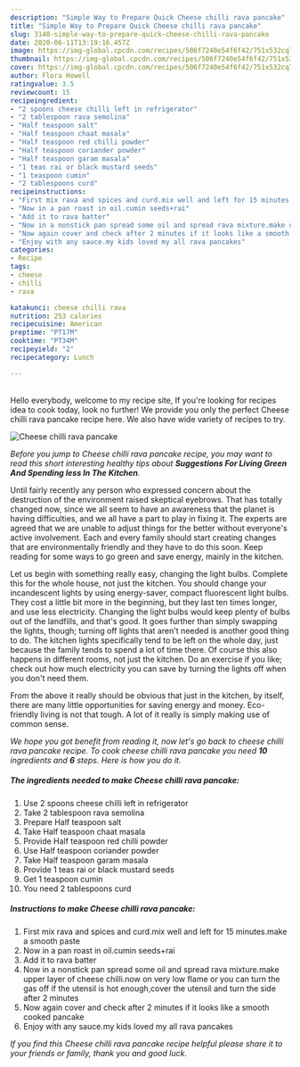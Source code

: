 ```yaml
---
description: "Simple Way to Prepare Quick Cheese chilli rava pancake"
title: "Simple Way to Prepare Quick Cheese chilli rava pancake"
slug: 3140-simple-way-to-prepare-quick-cheese-chilli-rava-pancake
date: 2020-06-11T13:19:16.457Z
image: https://img-global.cpcdn.com/recipes/506f7240e54f6f42/751x532cq70/cheese-chilli-rava-pancake-recipe-main-photo.jpg
thumbnail: https://img-global.cpcdn.com/recipes/506f7240e54f6f42/751x532cq70/cheese-chilli-rava-pancake-recipe-main-photo.jpg
cover: https://img-global.cpcdn.com/recipes/506f7240e54f6f42/751x532cq70/cheese-chilli-rava-pancake-recipe-main-photo.jpg
author: Flora Howell
ratingvalue: 3.5
reviewcount: 15
recipeingredient:
- "2 spoons cheese chilli left in refrigerator"
- "2 tablespoon rava semolina"
- "Half teaspoon salt"
- "Half teaspoon chaat masala"
- "Half teaspoon red chilli powder"
- "Half teaspoon coriander powder"
- "Half teaspoon garam masala"
- "1 teas rai or black mustard seeds"
- "1 teaspoon cumin"
- "2 tablespoons curd"
recipeinstructions:
- "First mix rava and spices and curd.mix well and left for 15 minutes.make a smooth paste"
- "Now in a pan roast in oil.cumin seeds+rai"
- "Add it to rava batter"
- "Now in a nonstick pan spread some oil and spread rava mixture.make upper layer of cheese chilli.now on very low flame or you can turn the gas off if the utensil is hot enough,cover the utensil and turn the side after 2 minutes"
- "Now again cover and check after 2 minutes if it looks like a smooth cooked pancake"
- "Enjoy with any sauce.my kids loved my all rava pancakes"
categories:
- Recipe
tags:
- cheese
- chilli
- rava

katakunci: cheese chilli rava 
nutrition: 253 calories
recipecuisine: American
preptime: "PT17M"
cooktime: "PT34M"
recipeyield: "2"
recipecategory: Lunch

---
```

<br>
Hello everybody, welcome to my recipe site, If you're looking for recipes idea to cook today, look no further! We provide you only the perfect Cheese chilli rava pancake recipe here. We also have wide variety of recipes to try.
<br>


![Cheese chilli rava pancake](https://img-global.cpcdn.com/recipes/506f7240e54f6f42/751x532cq70/cheese-chilli-rava-pancake-recipe-main-photo.jpg)

<i>Before you jump to Cheese chilli rava pancake recipe, you may want to read this short interesting healthy tips about 
<strong>Suggestions For Living Green And Spending less In The Kitchen</strong>.</i>
</br>

Until fairly recently any person who expressed concern about the destruction of the environment raised skeptical eyebrows. That has totally changed now, since we all seem to have an awareness that the planet is having difficulties, and we all have a part to play in fixing it. The experts are agreed that we are unable to adjust things for the better without everyone's active involvement. Each and every family should start creating changes that are environmentally friendly and they have to do this soon. Keep reading for some ways to go green and save energy, mainly in the kitchen.

Let us begin with something really easy, changing the light bulbs. Complete this for the whole house, not just the kitchen. You should change your incandescent lights by using energy-saver, compact fluorescent light bulbs. They cost a little bit more in the beginning, but they last ten times longer, and use less electricity. Changing the light bulbs would keep plenty of bulbs out of the landfills, and that's good. It goes further than simply swapping the lights, though; turning off lights that aren't needed is another good thing to do. The kitchen lights specifically tend to be left on the whole day, just because the family tends to spend a lot of time there. Of course this also happens in different rooms, not just the kitchen. Do an exercise if you like; check out how much electricity you can save by turning the lights off when you don't need them.

From the above it really should be obvious that just in the kitchen, by itself, there are many little opportunities for saving energy and money. Eco-friendly living is not that tough. A lot of it really is simply making use of common sense.


<i>We hope you got benefit from reading it, now let's go back to cheese chilli rava pancake recipe. To cook cheese chilli rava pancake you need <strong>10</strong> ingredients and <strong>6</strong> steps. Here is how you do it.
</i>

##### The ingredients needed to make Cheese chilli rava pancake:

1. Use 2 spoons cheese chilli left in refrigerator
1. Take 2 tablespoon rava semolina
1. Prepare Half teaspoon salt
1. Take Half teaspoon chaat masala
1. Provide Half teaspoon red chilli powder
1. Use Half teaspoon coriander powder
1. Take Half teaspoon garam masala
1. Provide 1 teas rai or black mustard seeds
1. Get 1 teaspoon cumin
1. You need 2 tablespoons curd


##### Instructions to make Cheese chilli rava pancake:

1. First mix rava and spices and curd.mix well and left for 15 minutes.make a smooth paste
1. Now in a pan roast in oil.cumin seeds+rai
1. Add it to rava batter
1. Now in a nonstick pan spread some oil and spread rava mixture.make upper layer of cheese chilli.now on very low flame or you can turn the gas off if the utensil is hot enough,cover the utensil and turn the side after 2 minutes
1. Now again cover and check after 2 minutes if it looks like a smooth cooked pancake
1. Enjoy with any sauce.my kids loved my all rava pancakes


<i>If you find this Cheese chilli rava pancake recipe helpful please share it to your friends or family, thank you and good luck.</i>
